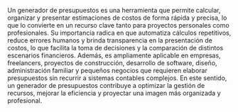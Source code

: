 Un generador de presupuestos es una herramienta que permite calcular, organizar y presentar estimaciones de costos de forma rápida y precisa, lo que lo convierte en un recurso clave tanto para proyectos personales como profesionales. Su importancia radica en que automatiza cálculos repetitivos, reduce errores humanos y brinda transparencia en la presentación de costos, lo que facilita la toma de decisiones y la comparación de distintos escenarios financieros. Además, es ampliamente aplicable en empresas, freelancers, proyectos de construcción, desarrollo de software, diseño, administración familiar y pequeños negocios que requieren elaborar presupuestos sin recurrir a sistemas contables complejos. En este sentido, un generador de presupuestos contribuye a optimizar la gestión de recursos, mejorar la eficiencia y proyectar una imagen más organizada y profesional.
